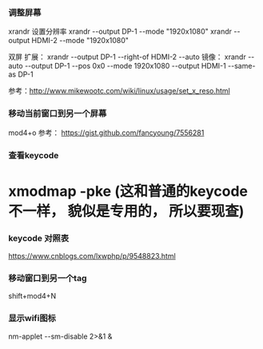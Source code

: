 ### 调整屏幕
xrandr
设置分辨率
xrandr --output DP-1 --mode "1920x1080"
xrandr --output HDMI-2 --mode "1920x1080"

双屏
扩展：
xrandr --output DP-1 --right-of HDMI-2 --auto
镜像：
xrandr --auto --output DP-1 --pos 0x0 --mode 1920x1080 --output HDMI-1 --same-as DP-1

参考：http://www.mikewootc.com/wiki/linux/usage/set_x_reso.html
### 移动当前窗口到另一个屏幕
mod4+o
参考： https://gist.github.com/fancyoung/7556281

### 查看keycode
xmodmap -pke
(这和普通的keycode不一样， 貌似是专用的， 所以要现查)
=======


### keycode 对照表
https://www.cnblogs.com/lxwphp/p/9548823.html

### 移动窗口到另一个tag
shift+mod4+N

### 显示wifi图标
nm-applet --sm-disable 2>&1 &
